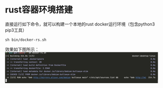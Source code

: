 # rust容器环境搭建

直接运行如下命令，就可以构建一个本地的rust docker运行环境（包含python3 pip3工具）

```shell
sh bin/docker-rs.sh
```

效果如下图所示：
![](docker-run.jpg)
